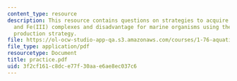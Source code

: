 ```yaml
---
content_type: resource
description: This resource contains questions on strategies to acquire Fe, Fe(II)
  and Fe(III) complexes and disadvantage for marine organisms using the siderophores
  production strategy.
file: https://ol-ocw-studio-app-qa.s3.amazonaws.com/courses/1-76-aquatic-chemistry-fall-2005/3f2cf161c8dce77f30aae6ae8ec037c6_practice.pdf
file_type: application/pdf
resourcetype: Document
title: practice.pdf
uid: 3f2cf161-c8dc-e77f-30aa-e6ae8ec037c6
---
```

